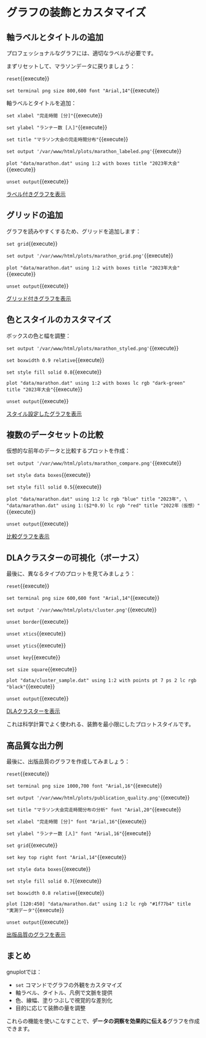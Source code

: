 # グラフの装飾とカスタマイズ

## 軸ラベルとタイトルの追加

プロフェッショナルなグラフには、適切なラベルが必要です。

まずリセットして、マラソンデータに戻りましょう：

`reset`{{execute}}

`set terminal png size 800,600 font "Arial,14"`{{execute}}

軸ラベルとタイトルを追加：

`set xlabel "完走時間 [分]"`{{execute}}

`set ylabel "ランナー数 [人]"`{{execute}}

`set title "マラソン大会の完走時間分布"`{{execute}}

`set output '/var/www/html/plots/marathon_labeled.png'`{{execute}}

`plot "data/marathon.dat" using 1:2 with boxes title "2023年大会"`{{execute}}

`unset output`{{execute}}

[ラベル付きグラフを表示]({{TRAFFIC_HOST1_80}}/plots/marathon_labeled.png)

## グリッドの追加

グラフを読みやすくするため、グリッドを追加します：

`set grid`{{execute}}

`set output '/var/www/html/plots/marathon_grid.png'`{{execute}}

`plot "data/marathon.dat" using 1:2 with boxes title "2023年大会"`{{execute}}

`unset output`{{execute}}

[グリッド付きグラフを表示]({{TRAFFIC_HOST1_80}}/plots/marathon_grid.png)

## 色とスタイルのカスタマイズ

ボックスの色と幅を調整：

`set output '/var/www/html/plots/marathon_styled.png'`{{execute}}

`set boxwidth 0.9 relative`{{execute}}

`set style fill solid 0.8`{{execute}}

`plot "data/marathon.dat" using 1:2 with boxes lc rgb "dark-green" title "2023年大会"`{{execute}}

`unset output`{{execute}}

[スタイル設定したグラフを表示]({{TRAFFIC_HOST1_80}}/plots/marathon_styled.png)

## 複数のデータセットの比較

仮想的な前年のデータと比較するプロットを作成：

`set output '/var/www/html/plots/marathon_compare.png'`{{execute}}

`set style data boxes`{{execute}}

`set style fill solid 0.5`{{execute}}

`plot "data/marathon.dat" using 1:2 lc rgb "blue" title "2023年", \
"data/marathon.dat" using 1:($2*0.9) lc rgb "red" title "2022年（仮想）"`{{execute}}

`unset output`{{execute}}

[比較グラフを表示]({{TRAFFIC_HOST1_80}}/plots/marathon_compare.png)

## DLAクラスターの可視化（ボーナス）

最後に、異なるタイプのプロットを見てみましょう：

`reset`{{execute}}

`set terminal png size 600,600 font "Arial,14"`{{execute}}

`set output '/var/www/html/plots/cluster.png'`{{execute}}

`unset border`{{execute}}

`unset xtics`{{execute}}

`unset ytics`{{execute}}

`unset key`{{execute}}

`set size square`{{execute}}

`plot "data/cluster_sample.dat" using 1:2 with points pt 7 ps 2 lc rgb "black"`{{execute}}

`unset output`{{execute}}

[DLAクラスターを表示]({{TRAFFIC_HOST1_80}}/plots/cluster.png)

これは科学計算でよく使われる、装飾を最小限にしたプロットスタイルです。

## 高品質な出力例

最後に、出版品質のグラフを作成してみましょう：

`reset`{{execute}}

`set terminal png size 1000,700 font "Arial,16"`{{execute}}

`set output '/var/www/html/plots/publication_quality.png'`{{execute}}

`set title "マラソン大会完走時間分布の分析" font "Arial,20"`{{execute}}

`set xlabel "完走時間 [分]" font "Arial,16"`{{execute}}

`set ylabel "ランナー数 [人]" font "Arial,16"`{{execute}}

`set grid`{{execute}}

`set key top right font "Arial,14"`{{execute}}

`set style data boxes`{{execute}}

`set style fill solid 0.7`{{execute}}

`set boxwidth 0.8 relative`{{execute}}

`plot [120:450] "data/marathon.dat" using 1:2 lc rgb "#1f77b4" title "実測データ"`{{execute}}

`unset output`{{execute}}

[出版品質のグラフを表示]({{TRAFFIC_HOST1_80}}/plots/publication_quality.png)

## まとめ

gnuplotでは：
- `set` コマンドでグラフの外観をカスタマイズ
- 軸ラベル、タイトル、凡例で文脈を提供
- 色、線幅、塗りつぶしで視覚的な差別化
- 目的に応じて装飾の量を調整

これらの機能を使いこなすことで、**データの洞察を効果的に伝える**グラフを作成できます。
